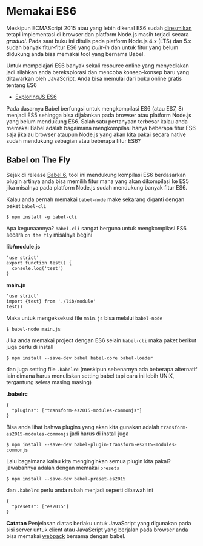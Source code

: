 # Memakai ES6

Meskipun ECMAScript 2015 atau yang lebih dikenal ES6 sudah [diresmikan](http://www.ecma-international.org/ecma-262/6.0/) tetapi implementasi di browser dan platform Node.js masih terjadi secara _gradual_. Pada saat buku ini ditulis pada platform Node.js 4.x \(LTS\) dan 5.x sudah banyak fitur-fitur ES6 yang _built-in_ dan untuk fitur yang belum didukung anda bisa memakai tool yang bernama Babel.

Untuk mempelajari ES6 banyak sekali resource online yang menyediakan jadi silahkan anda bereksplorasi dan mencoba konsep-konsep baru yang ditawarkan oleh JavaScript. Anda bisa memulai dari buku online gratis tentang ES6

* [ExploringJS ES6](http://exploringjs.com/es6/)

Pada dasarnya Babel berfungsi untuk mengkompilasi ES6 \(atau ES7, 8\) menjadi ES5 sehingga bisa dijalankan pada browser atau platform Node.js yang belum mendukung ES6. Salah satu pertanyaan terbesar kalau anda memakai Babel adalah bagaimana mengkompilasi hanya beberapa fitur ES6 saja jikalau browser ataupun Node.js yang akan kita pakai secara native sudah mendukung sebagian atau beberapa fitur ES6?

## Babel on The Fly

Sejak di release [Babel 6](https://babeljs.io/blog/2015/10/29/6.0.0/), tool ini mendukung kompilasi ES6 berdasarkan plugin artinya anda bisa memilih fitur mana yang akan dikompilasi ke ES5 jika misalnya pada platform Node.js sudah mendukung banyak fitur ES6.

Kalau anda pernah memakai `babel-node` make sekarang diganti dengan paket `babel-cli`

```text
$ npm install -g babel-cli
```

Apa kegunaannya? `babel-cli` sangat berguna untuk mengkompilasi ES6 secara `on the fly` misalnya begini

**lib/module.js**

```text
'use strict'
export function test() {
  console.log('test')
}
```

**main.js**

```text
'use strict'
import {test} from './lib/module'
test()
```

Maka untuk mengeksekusi file `main.js` bisa melalui `babel-node`

```text
$ babel-node main.js
```

Jika anda memakai project dengan ES6 selain `babel-cli` maka paket berikut juga perlu di install

```text
$ npm install --save-dev babel babel-core babel-loader
```

dan juga setting file `.babelrc` \(meskipun sebenarnya ada beberapa alternatif lain dimana harus menuliskan setting babel tapi cara ini lebih UNIX, tergantung selera masing masing\)

**.babelrc**

```text
{
  "plugins": ["transform-es2015-modules-commonjs"]
}
```

Bisa anda lihat bahwa plugins yang akan kita gunakan adalah `transform-es2015-modules-commonjs` jadi harus di install juga

```text
$ npm install --save-dev babel-plugin-transform-es2015-modules-commonjs
```

Lalu bagaimana kalau kita menginginkan semua plugin kita pakai? jawabannya adalah dengan memakai `presets`

```text
$ npm install --save-dev babel-preset-es2015
```

dan `.babelrc` perlu anda rubah menjadi seperti dibawah ini

```text
{
  "presets": ["es2015"]
}
```

**Catatan** Penjelasan diatas berlaku untuk JavaScript yang digunakan pada sisi server untuk client atau JavaScript yang berjalan pada browser anda bisa memakai [webpack](https://webpack.github.io/) bersama dengan babel.

